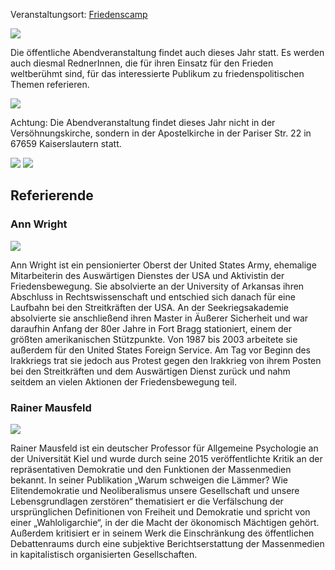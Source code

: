 Veranstaltungsort: [Friedenscamp](/locations/friedenscamp)

![](/assets/pictures/Abendveranstaltung/Stopp_Air_Base_Ramstein_1080px.jpg)

Die öffentliche Abendveranstaltung findet auch dieses Jahr statt. Es werden auch diesmal RednerInnen, die für ihren Einsatz für den Frieden weltberühmt sind, für das interessierte Publikum zu friedenspolitischen Themen referieren.

![](/assets/pictures/Abendveranstaltung/Andrej-Hunko_300x210.png)

Achtung: Die Abendveranstaltung findet dieses Jahr nicht in der Versöhnungskirche, sondern in der Apostelkirche in der Pariser Str. 22 in 67659 Kaiserslautern statt.

![](/assets/pictures/Abendveranstaltung/Abendveranstaltung_540.jpg)
![](/assets/pictures/Abendveranstaltung/Abendveranstaltung_1080.jpg)

## Referierende

### Ann Wright

![](/assets/pictures/Abendveranstaltung/Ann-Wright_Stopp-Ramstein-243x300.jpg)

Ann Wright ist ein pensionierter Oberst der United States Army, ehemalige Mitarbeiterin des Auswärtigen Dienstes der USA und Aktivistin der Friedensbewegung. Sie absolvierte an der University of Arkansas ihren Abschluss in Rechtswissenschaft und entschied sich danach für eine Laufbahn bei den Streitkräften der USA. An der Seekriegsakademie absolvierte sie anschließend ihren Master in Äußerer Sicherheit und war daraufhin Anfang der 80er Jahre in Fort Bragg stationiert, einem der größten amerikanischen Stützpunkte. Von 1987 bis 2003 arbeitete sie außerdem für den United States Foreign Service. Am Tag vor Beginn des Irakkriegs trat sie jedoch aus Protest gegen den Irakkrieg von ihrem Posten bei den Streitkräften und dem Auswärtigen Dienst zurück und nahm seitdem an vielen Aktionen der Friedensbewegung teil.

### Rainer Mausfeld

![](/assets/pictures/Abendveranstaltung/Unbenannt-300x281.jpg)

Rainer Mausfeld ist ein deutscher Professor für Allgemeine Psychologie an der Universität Kiel und wurde durch seine 2015 veröffentlichte Kritik an der repräsentativen Demokratie und den Funktionen der Massenmedien bekannt. In seiner Publikation „Warum schweigen die Lämmer? Wie Elitendemokratie und Neoliberalismus unsere Gesellschaft und unsere Lebensgrundlagen zerstören“ thematisiert er die Verfälschung der ursprünglichen Definitionen von Freiheit und Demokratie und spricht von einer „Wahloligarchie“, in der die Macht der ökonomisch Mächtigen gehört. Außerdem kritisiert er in seinem Werk die Einschränkung des öffentlichen Debattenraums durch eine subjektive Berichtserstattung der Massenmedien in kapitalistisch organisierten Gesellschaften.
